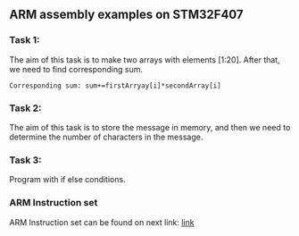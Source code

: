 ## ARM assembly examples on STM32F407

### Task 1:

The aim of this task is to make two arrays with elements [1:20]. After that, we need to find corresponding sum.

```
Corresponding sum: sum+=firstArryay[i]*secondArray[i]
```

### Task 2:

The aim of this task is to store the message in memory, and then we need to determine the number of characters in the message.

### Task 3:

Program with if else conditions.

### ARM Instruction set

ARM Instruction set can be found on next link: [link](https://iitd-plos.github.io/col718/ref/arm-instructionset.pdf)
